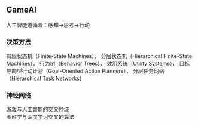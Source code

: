 ## GameAI
人工智能遵循着：感知->思考->行动  

### 决策方法  
有限状态机（Finite-State Machines），
分层状态机（Hierarchical Finite-State Machines），
行为树（Behavior Trees），
效用系统（Utility Systems），
目标导向型行动计划（Goal-Oriented Action  Planners），
分层任务网络（Hierarchical Task Networks）

### 神经网络  
游戏与人工智能的交叉领域  
图形学与深度学习交叉的算法   